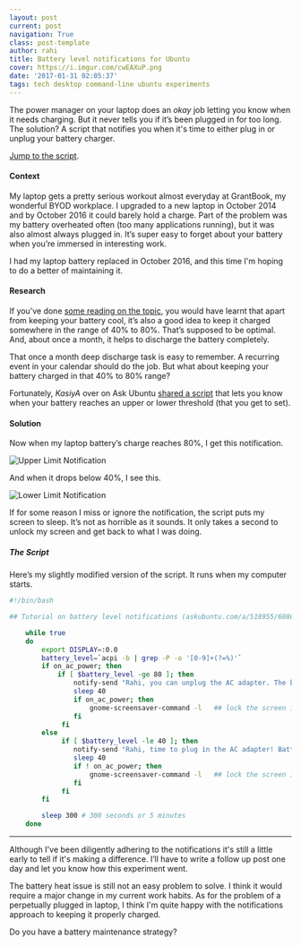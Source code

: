 ```yaml
---
layout: post
current: post
navigation: True
class: post-template
author: rahi
title: Battery level notifications for Ubuntu
cover: https://i.imgur.com/cwEAXuP.png
date: '2017-01-31 02:05:37'
tags: tech desktop command-line ubuntu experiments
---
```


The power manager on your laptop does an *okay* job letting you know when it needs charging. But it never tells you if it’s been plugged in for too long. The solution? A script that notifies you when it's time to either plug in or unplug your battery charger.

[Jump to the script][5].

#### Context

My laptop gets a pretty serious workout almost everyday at GrantBook, my wonderful BYOD workplace. I upgraded to a new laptop in October 2014 and by October 2016 it could barely hold a charge. Part of the problem was my battery overheated often (too many applications running), but it was also almost always plugged in. It’s super easy to forget about your battery when you’re immersed in interesting work.

I had my laptop battery replaced in October 2016, and this time I'm hoping to do a better of maintaining it.

#### Research

If you’ve done [some reading on the topic][1], you would have learnt that apart from keeping your battery cool, it’s also a good idea to keep it charged somewhere in the range of 40% to 80%. That’s supposed to be optimal. And, about once a month, it helps to discharge the battery completely.

That once a month deep discharge task is easy to remember. A recurring event in your calendar should do the job. But what about keeping your battery charged in that 40% to 80% range?

Fortunately, *KasiyA* over on Ask Ubuntu [shared a script][2] that lets you know when your battery reaches an upper or lower threshold (that you get to set).

#### Solution

Now when my laptop battery’s charge reaches 80%, I get this notification.

![Upper Limit Notification][3]

And when it drops below 40%, I see this.

![Lower Limit Notification][4]

If for some reason I miss or ignore the notification, the script puts my screen to sleep. It’s not as horrible as it sounds. It only takes a second to unlock my screen and get back to what I was doing.

##### The Script

Here’s my slightly modified version of the script. It runs when my computer starts.

```bash
#!/bin/bash

## Tutorial on battery level notifications (askubuntu.com/a/518955/60869)

    while true
    do
        export DISPLAY=:0.0
        battery_level=`acpi -b | grep -P -o '[0-9]+(?=%)'`
        if on_ac_power; then
            if [ $battery_level -ge 80 ]; then
                notify-send "Rahi, you can unplug the AC adapter. The battery is charging above 80%." "Charging: ${battery_level}% "
                sleep 40
                if on_ac_power; then
                    gnome-screensaver-command -l   ## lock the screen if you don't unplug AC adapter after 40 seconds
                fi
             fi
        else
             if [ $battery_level -le 40 ]; then
                notify-send "Rahi, time to plug in the AC adapter! Battery charge is lower than 40%." "Charging: ${battery_level}%"
                sleep 40
                if ! on_ac_power; then
                    gnome-screensaver-command -l   ## lock the screen if you don't plug AC adapter after 40 seconds
                fi
             fi
        fi

        sleep 300 # 300 seconds or 5 minutes
    done
```
---

Although I've been diligently adhering to the notifications it's still a little early to tell if it's making a difference. I’ll have to write a follow up post one day and let you know how this experiment went.

The battery heat issue is still not an easy problem to solve. I think it would require a major change in my current work habits. As for the problem of a perpetually plugged in laptop, I think I'm quite happy with the notifications approach to keeping it properly charged.

Do you have a battery maintenance strategy?


[1]: http://tab.bz/jg72t
[2]: http://askubuntu.com/a/518955/60869
[3]: https://lh3.googleusercontent.com/8ADwre1faOtOMmOIXcxrkjYaTEJyyayYNfv39zOmdvslml7TC2V6JVqWbqV_vFpG-fZn6uJ6z4kKgU5bgmwowCt8JQTmStA5GTFOBT_qieGYhH--aQoaZ8r5MY2pv3UwkpeddwR2HygQQEb46pyNPDX-tSXy_cIome8ZGezthHseBmmIP2NKej-pUwEOSwQL7zucrF6mGMTywXUHd-c3yx8r8gwc8Of2FWohBI85vWcWU5gBQDXXQzNAgV6WTsDFPevoemCWRzfgxzxj4Xt33ip4dtSeMjO2IwFeWXtz9VX8wWT2F755Huz1Gf9IJNsc9iB9vmhHjvZv9dJUub7IvcWsrl1Gj7nhqdUtxZFMLIfFpaZM-YMWdS4rpMuppdOSS8moxzgrQ0sHdgdHIBkGkMNgtzw44Un5zvTiaW6PqMJKElD6wNdiDp8M7L8dNA2wnHmfzLThHydX3931EGhXyTemP_EH7WqPO9DPQk8yZIZ_DkpNI_r5D0_JAG8lDBL1t1cVF6uoi_c0CxBR5Q3L1IR3HYrMkUqA8mMX-OYByVeVYGcsl6lMjG2KAvNH0bt2K4dNkwzu_xLV4lDlyjzqKyPJB3W1Ukj3iQerN816V5_Yljz3oVN9Lg=w351-h75-no
[4]: https://lh3.googleusercontent.com/SQwtcVNb7CWWcH28yEbcLnZf31wKE76cjSZSavQD7TTVb3FdfeSvMgkyXPNqtXKj6IZHH_wloenZve9zPUgsbK5-2kBwFfk-P11Gof7KY_rK_UCLHsH4rOJXAnlPRJ3p2IEt901ameAYSXuBfzEhaPbx1ZnO0XBAppFxZb9RJkldYTjGdndJ73-YGF_Ce6t9fPSN672Xv5LUBs8O0hSSB8IafI9XGzXXNjvCDiJJQMDOq_n4Wreyr0dOLJGYg127uhjmquwOmnHczk-6mKiEz3FTWSFedD-fWhfZ39MH7q5RRPz37C9YIxLK6_wmFgMnSyYeQ7Zx_QXgyNnaLipqfpkB64-msTweorRJKoRwvju5a3LTMHsni9ioW2rFPPqxkgxlZqxKVrWWuA-AfdTrWSGP98qV3PCuZNVZIU9t_EQ5G6YRzSP-DPf_JR51yENSsNVadbDjvqFlnriaKgA-bPWqx1Z2zYi8bSA0cKtaRIb7j6FGTXUxkc2i8Jgs4EBM7_8JKOsNRCi7z5KUORWWN5KNN40yF9f4zXTkkIQIygGe_rG6kuredARLhKxmSiFW2f6A2oe6zQJ-7ZNVWAMFUbX1sLei6fSP74jy0P5lAOs7eOVGhcU1gA=w351-h74-no
[5]: https://blog.rahidelvi.ca/battery-level-notifications-for-ubuntu/#the-script
